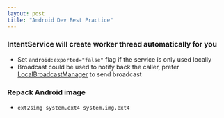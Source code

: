 ```yaml
---
layout: post
title: "Android Dev Best Practice"
---
```

### IntentService will create worker thread automatically for you
* Set ```android:exported="false"``` flag if the service is only used locally
* Broadcast could be used to notify back the caller, prefer [LocalBroadcastManager](http://developer.android.com/reference/android/support/v4/content/LocalBroadcastManager.html) to send broadcast

### Repack Android image
* ```ext2simg system.ext4 system.img.ext4```
